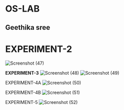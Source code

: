 # OS-LAB
## Geethika sree
# **EXPERIMENT-2**
![Screenshot (47)](https://github.com/user-attachments/assets/79cbf482-c0bf-4ef7-9135-57140ba43032)


__EXPERIMENT-3__
![Screenshot (48)](https://github.com/user-attachments/assets/a7047b22-f159-4d8f-9bfe-f4418d4447a3)
![Screenshot (49)](https://github.com/user-attachments/assets/4ab531cb-817e-4247-bc63-b3eedf80cc66)


EXPERIMENT-4A
![Screenshot (50)](https://github.com/user-attachments/assets/ac0f1fa9-014b-4d7d-8644-32e96c59b0a1)

EXPERIMENT-4B
![Screenshot (51)](https://github.com/user-attachments/assets/9e420c28-494d-49c4-9633-97a33bd970a6)


EXPERIMENT-5
![Screenshot (52)](https://github.com/user-attachments/assets/7a09eff1-5fc7-4cd5-b117-a9303de5cd61)
